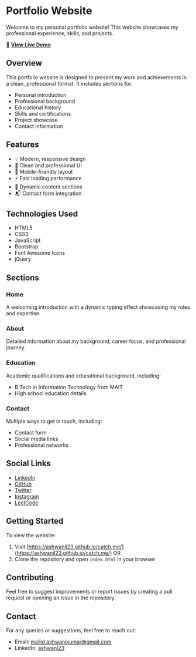 # Portfolio Website

Welcome to my personal portfolio website! This website showcases my professional experience, skills, and projects.

🔗 **[View Live Demo](https://ashwanil23.github.io/catch.me/)**

## Overview

This portfolio website is designed to present my work and achievements in a clean, professional format. It includes sections for:

- Personal introduction
- Professional background
- Educational history
- Skills and certifications
- Project showcase
- Contact information

## Features

- 💡 Modern, responsive design
- 🎨 Clean and professional UI
- 📱 Mobile-friendly layout
- ⚡ Fast loading performance
- 🔄 Dynamic content sections
- 📬 Contact form integration

## Technologies Used

- HTML5
- CSS3
- JavaScript
- Bootstrap
- Font Awesome Icons
- jQuery

## Sections

### Home
A welcoming introduction with a dynamic typing effect showcasing my roles and expertise.

### About
Detailed information about my background, career focus, and professional journey.

### Education
Academic qualifications and educational background, including:
- B.Tech in Information Technology from MAIT
- High school education details

### Contact
Multiple ways to get in touch, including:
- Contact form
- Social media links
- Professional networks

## Social Links

- [LinkedIn](https://www.linkedin.com/in/ashwanl23/)
- [GitHub](https://github.com/ashwanil23)
- [Twitter](https://x.com/ashwani_l23)
- [Instagram](https://www.instagram.com/ashwani.l23/)
- [LeetCode](https://leetcode.com/u/ashwanil23/)

## Getting Started

To view the website:
1. Visit [https://ashwanil23.github.io/catch.me/](https://ashwanil23.github.io/catch.me/)
   OR
2. Clone the repository and open `index.html` in your browser

## Contributing

Feel free to suggest improvements or report issues by creating a pull request or opening an issue in the repository.

## Contact

For any queries or suggestions, feel free to reach out:
- Email: mailid.ashwanikumar@gmail.com
- LinkedIn: [ashwanl23](https://www.linkedin.com/in/ashwanl23/)

